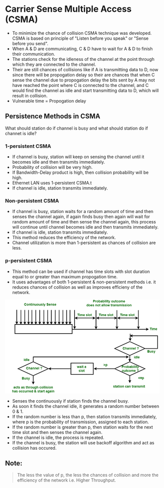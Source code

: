 # Carrier Sense Multiple Access (CSMA)

- To minimize the chance of collision CSMA technique was developed. CSMA is based on principle of "Listen before you speak" or "Sense before you send".
- When A & D are communicating, C & D have to wait for A & D to finish their communication.
- The stations check for the idleness of the channel at the point through which they are connected to the channel.
- Their are still chances of collisions like if A is transmitting data to D, now since there will be propogation delay so their are chances that when C sense the channel due to propogation delay the bits sent by A may not have reached the point where C is connected to the channel, and C would find the channel as idle and start transmitting data to D, which will result in collision.
- Vulnerable time = Propogation delay

## Persistence Methods in CSMA
What should station do if channel is busy and what should station do if channet is idle?

### 1-persistent CSMA
- If channel is busy, station will keep on sensing the channel until it becomes idle and then transmits immediately.
- Probability of collision will be very high.
- If Bandwidth-Delay product is high, then collision probability will be high.
- Ethernet LAN uses 1-persistent CSMA.t
- If channel is idle, station transmits immediately.

### Non-persistent CSMA
- If channel is busy, station waits for a random amount of time and then senses the channel again, if again finds busy then again will wait for random amount of time and then sense the channel again, this process will continue until channel becomes idle and then transmits immediately.
- If channel is idle, station transmits immediately.
- This method reduces the efficiency of the network.
- Channel utilization is more than 1-persistent as chances of collision are less.

### p-persistent CSMA
- This method can be used if channel has time slots with slot duration equal to or greater than maximum propogation time.
- It uses advantages of both 1-persistent & non-persistent methods i.e. it reduces chances of collision as well as improves efficieny of the network.

![Alt text](./Assests/image1.png)
- Senses the continuously if station finds the channel busy.
- As soon it finds the channel idle, it generates a random number between 0 & 1.
- If the random number is less than p, then station transmits immediately, where p is the probability of transmission, assigned to each station.
- If the random number is greater than p, then station waits for the next time slot and then senses the channel again.
- If the channel is idle, the process is repeated.
- If the channel is busy, the station will use backoff algorithm and act as collision has occured.

## Note:
> The less the value of p, the less the chances of collision and more the efficiency of the network i.e. Higher Throughput.  